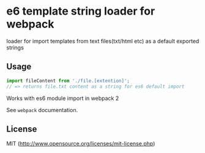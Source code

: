 # e6 template string loader for webpack

loader for import templates from text files(txt/html etc) as a default exported strings

## Usage

``` javascript
import fileContent from './file.[extention]';
// => returns file.txt content as a string for es6 default import
```
Works with es6 module import in webpack 2

See `webpack` documentation.

## License

MIT (http://www.opensource.org/licenses/mit-license.php)
